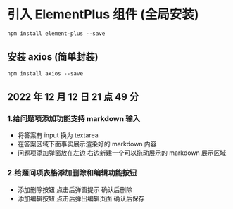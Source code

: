 # 引入 ElementPlus 组件 (全局安装)

```shell
npm install element-plus --save
```

## 安装 axios (简单封装)

```shell
npm install axios --save
```

## 2022 年 12 月 12 日 21 点 49 分

### 1.给问题项添加功能支持 markdown 输入

- 将答案有 input 换为 textarea
- 在答案区域下面事实展示渲染好的 markdown 内容
- 问题项添加弹窗放在左边 右边新建一个可以拖动展示的 markdown 展示区域

### 2.给题问项表格添加删除和编辑功能按钮

- 添加删除按钮 点击后弹窗提示 确认后删除
- 添加编辑按钮 点击后弹出编辑页面 确认后保存
